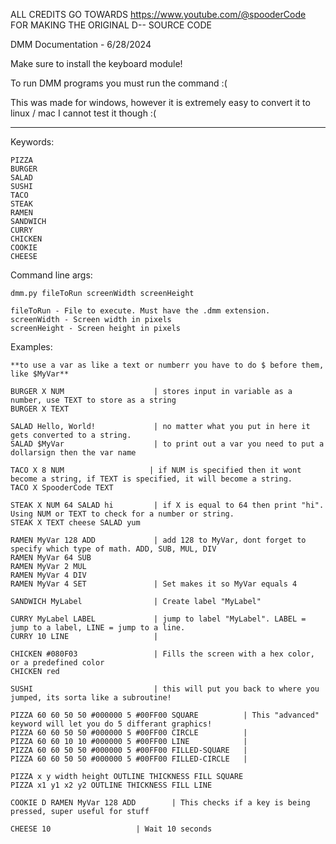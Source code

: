 
ALL CREDITS GO TOWARDS https://www.youtube.com/@spooderCode 
FOR MAKING THE ORIGINAL D-- SOURCE CODE

DMM Documentation - 6/28/2024

Make sure to install the keyboard module!

To run DMM programs you must run the command :(

This was made for windows, however it is extremely easy to convert it to linux / mac
I cannot test it though :(

-----------------------------
Keywords:
    
    PIZZA       
    BURGER      
    SALAD       
    SUSHI       
    TACO       
    STEAK       
    RAMEN       
    SANDWICH    
    CURRY       
    CHICKEN
    COOKIE     
    CHEESE

Command line args:
    
    dmm.py fileToRun screenWidth screenHeight

    fileToRun - File to execute. Must have the .dmm extension.
    screenWidth - Screen width in pixels
    screenHeight - Screen height in pixels

Examples:

    **to use a var as like a text or numberr you have to do $ before them, like $MyVar**                          

    BURGER X NUM                    | stores input in variable as a number, use TEXT to store as a string
    BURGER X TEXT

    SALAD Hello, World!             | no matter what you put in here it gets converted to a string.
    SALAD $MyVar                    | to print out a var you need to put a dollarsign then the var name    

    TACO X 8 NUM                   | if NUM is specified then it wont become a string, if TEXT is specified, it will become a string.
    TACO X SpooderCode TEXT    

    STEAK X NUM 64 SALAD hi         | if X is equal to 64 then print "hi". Using NUM or TEXT to check for a number or string.
    STEAK X TEXT cheese SALAD yum

    RAMEN MyVar 128 ADD             | add 128 to MyVar, dont forget to specify which type of math. ADD, SUB, MUL, DIV
    RAMEN MyVar 64 SUB
    RAMEN MyVar 2 MUL
    RAMEN MyVar 4 DIV               
    RAMEN MyVar 4 SET               | Set makes it so MyVar equals 4

    SANDWICH MyLabel                | Create label "MyLabel"
        
    CURRY MyLabel LABEL             | jump to label "MyLabel". LABEL = jump to a label, LINE = jump to a line.
    CURRY 10 LINE                   | 

    CHICKEN #080F03                 | Fills the screen with a hex color, or a predefined color
    CHICKEN red

    SUSHI                           | this will put you back to where you jumped, its sorta like a subroutine!

    PIZZA 60 60 50 50 #000000 5 #00FF00 SQUARE          | This "advanced" keyword will let you do 5 differant graphics!
    PIZZA 60 60 50 50 #000000 5 #00FF00 CIRCLE          | 
    PIZZA 60 60 10 10 #000000 5 #00FF00 LINE            |
    PIZZA 60 60 50 50 #000000 5 #00FF00 FILLED-SQUARE   |
    PIZZA 60 60 50 50 #000000 5 #00FF00 FILLED-CIRCLE   |

    PIZZA x y width height OUTLINE THICKNESS FILL SQUARE     
    PIZZA x1 y1 x2 y2 OUTLINE THICKNESS FILL LINE

    COOKIE D RAMEN MyVar 128 ADD        | This checks if a key is being pressed, super useful for stuff

    CHEESE 10                   | Wait 10 seconds
